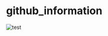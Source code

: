 # github_information
![test](https://user-images.githubusercontent.com/54207974/148488001-83666e96-c948-4550-8283-1f11b4ce901c.png)
